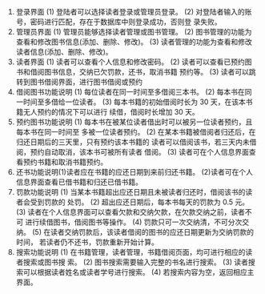 1. 登录界面 (1) 登陆者可以选择读者登录或管理员登录。 (2) 对登陆者输入的账号，密码进行匹配，存在于数据库中则登录成功，否则登 录失败。 
2. 管理员界面 (1) 管理员能够选择读者管理或图书管理。 (2) 图书管理的功能为查看和修改图书信息(添加、删除、修改)。 (3) 读者管理的功能为查看和修改读者信息(添加、删除、修改)。 
3. 读者界面 (1) 读者可以查看个人信息和修改密码。 (2) 读者可以查看已预约图书和借阅图书信息，交纳已欠罚款，还书，取消书籍 预约等。 (3) 读者可以跳转到图书借阅界面，进行图书借阅或预约 
4. 借阅图书功能说明 (1) 每位读者在同一时间至多借阅三本书。 (2) 每本书在同一时间至多借给一位读者。 (3) 每本书籍的初始借阅时长为 30 天，在该本书籍无人预约的情况下可以进行 续借，借阅时长增加 30 天。 
5. 预约图书功能说明 (1) 每本书在被某位读者借出时可以被另一位读者预约，且每本书在同一时间至 多被一位读者预约。 (2) 在某本书籍被借阅者归还后，在归还日期后的三天里，只有预约该本书籍的 读者可以借阅该书，若三天内未借阅，预约自动取消，该本书可被所有读者 借阅。 (3) 读者可在个人信息界面查看预约书籍和取消书籍预约。 
6. 还书功能说明(1)读者应在书籍的应还日期到来前归还书籍。 (2)读者可在个人信息界面查看已借书籍和归还已借书籍。
7. 罚款功能说明 (1) 当某本书籍超出应还日期且未被读者归还时，借阅该书的读者会受到罚款的 处罚。 (2) 超出应还日期后，每本书每天的罚款为 0.5 元。 (3) 读者在个人信息界面可以查看欠款和交纳欠款，在欠款交纳之前，读者不可 进行续借图书，借阅图书等操作。 (4) 罚款只可一次交纳清，不可分次交纳。 (5) 在读者交纳罚款后，该读者借阅的图书的应还日期更新为交纳罚款的时间， 若读者仍不还书，罚款重新开始计算。 
8. 搜索功能说明 (1) 在书籍管理，读者管理，书籍借阅页面，均可进行相应的读者搜索或图书搜 索。 (2) 图书搜索需要输入完整的书名进行搜索。 (3) 读者搜索可以根据读者姓名或读者学号进行搜索。 (4) 若搜索内容为空，返回相应主界面。
